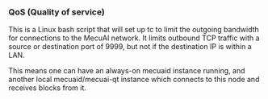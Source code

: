 ### QoS (Quality of service) ###

This is a Linux bash script that will set up tc to limit the outgoing bandwidth for connections to the MecuAI network. It limits outbound TCP traffic with a source or destination port of 9999, but not if the destination IP is within a LAN.

This means one can have an always-on mecuaid instance running, and another local mecuaid/mecuai-qt instance which connects to this node and receives blocks from it.
